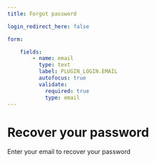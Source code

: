 ```yaml
---
title: Forgot password

login_redirect_here: false

form:

    fields:
        - name: email
          type: text
          label: PLUGIN_LOGIN.EMAIL
          autofocus: true
          validate:
            required: true
            type: email
---
```



# Recover your password

Enter your email to recover your password
